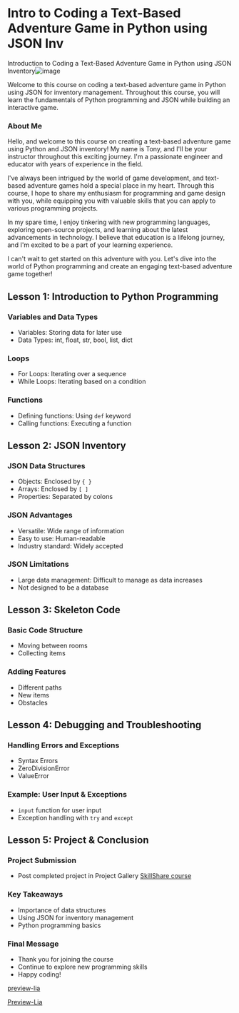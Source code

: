 <!--
author:   U. Anthony Omegbu
email:    anthonyomegbu@gmail.com
version:  0.0.1

tags:     LiaScript, education, Python, text-based adventure game, JSON, inventory, tutorial

logo:     https://raw.githubusercontent.com/awakwe/TxtBaseGamePythonJSONInv/main/300415254_475324704602623_3287306073814126999_n.jpg

comment:  This course introduces coding a text-based adventure game in Python using JSON for inventory management. Learn the fundamentals of Python and JSON while building an interactive game.

-->

# Intro to Coding a Text-Based Adventure Game in Python using JSON Inv
Introduction to Coding a Text-Based Adventure Game in Python using JSON Inventory![image](https://user-images.githubusercontent.com/13156704/225758367-9629dfc4-f006-4f24-905e-10e630fe4bcc.png)

Welcome to this course on coding a text-based adventure game in Python using JSON for inventory management. Throughout this course, you will learn the fundamentals of Python programming and JSON while building an interactive game.
### About Me

Hello, and welcome to this course on creating a text-based adventure game using Python and JSON inventory! My name is Tony, and I'll be your instructor throughout this exciting journey. I'm a passionate engineer and educator with years of experience in the field.

I've always been intrigued by the world of game development, and text-based adventure games hold a special place in my heart. Through this course, I hope to share my enthusiasm for programming and game design with you, while equipping you with valuable skills that you can apply to various programming projects.

In my spare time, I enjoy tinkering with new programming languages, exploring open-source projects, and learning about the latest advancements in technology. I believe that education is a lifelong journey, and I'm excited to be a part of your learning experience.

I can't wait to get started on this adventure with you. Let's dive into the world of Python programming and create an engaging text-based adventure game together!

## Lesson 1: Introduction to Python Programming

### Variables and Data Types

- Variables: Storing data for later use
- Data Types: int, float, str, bool, list, dict

### Loops

- For Loops: Iterating over a sequence
- While Loops: Iterating based on a condition

### Functions

- Defining functions: Using `def` keyword
- Calling functions: Executing a function

## Lesson 2: JSON Inventory

### JSON Data Structures

- Objects: Enclosed by `{ }`
- Arrays: Enclosed by `[ ]`
- Properties: Separated by colons

### JSON Advantages

- Versatile: Wide range of information
- Easy to use: Human-readable
- Industry standard: Widely accepted

### JSON Limitations

- Large data management: Difficult to manage as data increases
- Not designed to be a database

## Lesson 3: Skeleton Code

### Basic Code Structure

- Moving between rooms
- Collecting items

### Adding Features

- Different paths
- New items
- Obstacles

## Lesson 4: Debugging and Troubleshooting

### Handling Errors and Exceptions

- Syntax Errors
- ZeroDivisionError
- ValueError

### Example: User Input & Exceptions

- `input` function for user input
- Exception handling with `try` and `except`

## Lesson 5: Project & Conclusion

### Project Submission

- Post completed project in Project Gallery
[SkillShare course](https://skl.sh/3lzpF6l)

### Key Takeaways

- Importance of data structures
- Using JSON for inventory management
- Python programming basics

### Final Message

- Thank you for joining the course
- Continue to explore new programming skills
- Happy coding!

[preview-lia](https://raw.githubusercontent.com/awakwe/TxtBaseGamePythonJSONInv/main/README.md)

[Preview-Lia](https://liascript.github.io/course/?https://raw.githubusercontent.com/awakwe/TxtBaseGamePythonJSONInv/main/README.md)
